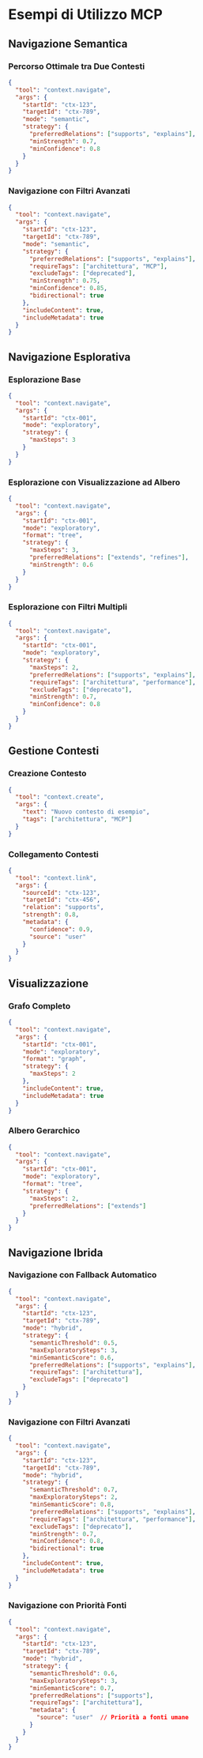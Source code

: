 # Esempi di Utilizzo MCP

## Navigazione Semantica

### Percorso Ottimale tra Due Contesti
```json
{
  "tool": "context.navigate",
  "args": {
    "startId": "ctx-123",
    "targetId": "ctx-789",
    "mode": "semantic",
    "strategy": {
      "preferredRelations": ["supports", "explains"],
      "minStrength": 0.7,
      "minConfidence": 0.8
    }
  }
}
```

### Navigazione con Filtri Avanzati
```json
{
  "tool": "context.navigate",
  "args": {
    "startId": "ctx-123",
    "targetId": "ctx-789",
    "mode": "semantic",
    "strategy": {
      "preferredRelations": ["supports", "explains"],
      "requireTags": ["architettura", "MCP"],
      "excludeTags": ["deprecated"],
      "minStrength": 0.75,
      "minConfidence": 0.85,
      "bidirectional": true
    },
    "includeContent": true,
    "includeMetadata": true
  }
}
```

## Navigazione Esplorativa

### Esplorazione Base
```json
{
  "tool": "context.navigate",
  "args": {
    "startId": "ctx-001",
    "mode": "exploratory",
    "strategy": {
      "maxSteps": 3
    }
  }
}
```

### Esplorazione con Visualizzazione ad Albero
```json
{
  "tool": "context.navigate",
  "args": {
    "startId": "ctx-001",
    "mode": "exploratory",
    "format": "tree",
    "strategy": {
      "maxSteps": 3,
      "preferredRelations": ["extends", "refines"],
      "minStrength": 0.6
    }
  }
}
```

### Esplorazione con Filtri Multipli
```json
{
  "tool": "context.navigate",
  "args": {
    "startId": "ctx-001",
    "mode": "exploratory",
    "strategy": {
      "maxSteps": 2,
      "preferredRelations": ["supports", "explains"],
      "requireTags": ["architettura", "performance"],
      "excludeTags": ["deprecato"],
      "minStrength": 0.7,
      "minConfidence": 0.8
    }
  }
}
```

## Gestione Contesti

### Creazione Contesto
```json
{
  "tool": "context.create",
  "args": {
    "text": "Nuovo contesto di esempio",
    "tags": ["architettura", "MCP"]
  }
}
```

### Collegamento Contesti
```json
{
  "tool": "context.link",
  "args": {
    "sourceId": "ctx-123",
    "targetId": "ctx-456",
    "relation": "supports",
    "strength": 0.8,
    "metadata": {
      "confidence": 0.9,
      "source": "user"
    }
  }
}
```

## Visualizzazione

### Grafo Completo
```json
{
  "tool": "context.navigate",
  "args": {
    "startId": "ctx-001",
    "mode": "exploratory",
    "format": "graph",
    "strategy": {
      "maxSteps": 2
    },
    "includeContent": true,
    "includeMetadata": true
  }
}
```

### Albero Gerarchico
```json
{
  "tool": "context.navigate",
  "args": {
    "startId": "ctx-001",
    "mode": "exploratory",
    "format": "tree",
    "strategy": {
      "maxSteps": 2,
      "preferredRelations": ["extends"]
    }
  }
}
```

## Navigazione Ibrida

### Navigazione con Fallback Automatico
```json
{
  "tool": "context.navigate",
  "args": {
    "startId": "ctx-123",
    "targetId": "ctx-789",
    "mode": "hybrid",
    "strategy": {
      "semanticThreshold": 0.5,
      "maxExploratorySteps": 3,
      "minSemanticScore": 0.6,
      "preferredRelations": ["supports", "explains"],
      "requireTags": ["architettura"],
      "excludeTags": ["deprecato"]
    }
  }
}
```

### Navigazione con Filtri Avanzati
```json
{
  "tool": "context.navigate",
  "args": {
    "startId": "ctx-123",
    "targetId": "ctx-789",
    "mode": "hybrid",
    "strategy": {
      "semanticThreshold": 0.7,
      "maxExploratorySteps": 2,
      "minSemanticScore": 0.8,
      "preferredRelations": ["supports", "explains"],
      "requireTags": ["architettura", "performance"],
      "excludeTags": ["deprecato"],
      "minStrength": 0.7,
      "minConfidence": 0.8,
      "bidirectional": true
    },
    "includeContent": true,
    "includeMetadata": true
  }
}
```

### Navigazione con Priorità Fonti
```json
{
  "tool": "context.navigate",
  "args": {
    "startId": "ctx-123",
    "targetId": "ctx-789",
    "mode": "hybrid",
    "strategy": {
      "semanticThreshold": 0.6,
      "maxExploratorySteps": 3,
      "minSemanticScore": 0.7,
      "preferredRelations": ["supports"],
      "requireTags": ["architettura"],
      "metadata": {
        "source": "user"  // Priorità a fonti umane
      }
    }
  }
}
``` 
